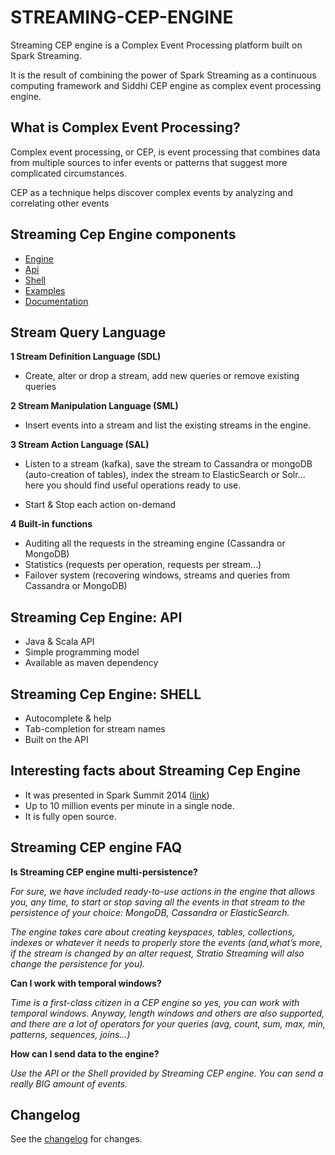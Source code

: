 STREAMING-CEP-ENGINE
===================


Streaming CEP engine is a Complex Event Processing platform built on Spark Streaming.

It is the result of combining the power of Spark Streaming as a continuous computing framework and Siddhi CEP engine as complex event processing engine.


What is Complex Event Processing?
--------------------------

Complex event processing, or CEP, is event processing that combines data from multiple sources to infer events or patterns that suggest more complicated circumstances.

 CEP as a technique helps discover complex events by analyzing and correlating other events


Streaming Cep Engine components
-----------------------------------------

- [Engine](engine/README.md)
- [Api](api/README.md)
- [Shell](shell/README.md)
- [Examples](examples/README.md)
- [Documentation](http://docs.stratio.com/modules/streaming-cep-engine/development/)



Stream Query Language
----------------------------


**1 Stream Definition Language (SDL)**

* Create, alter or drop a stream, add new queries or remove existing queries


**2 Stream Manipulation Language (SML)**

* Insert events into a stream and list the existing streams in the engine.

**3 Stream Action Language (SAL)**

* Listen to a stream (kafka), save the stream to Cassandra or mongoDB (auto-creation of tables), index the stream to ElasticSearch or Solr… here you should find useful operations ready to use.

* Start & Stop each action on-demand


**4 Built-in functions**


* Auditing all the requests in the streaming engine (Cassandra or MongoDB)
* Statistics (requests per operation, requests per stream…)
* Failover system (recovering windows, streams and queries from Cassandra or MongoDB)


Streaming Cep Engine: API
------------------------------

* Java & Scala API
* Simple programming model
* Available as maven dependency



Streaming Cep Engine: SHELL
----------------------------------

* Autocomplete & help
* Tab-completion for stream names
* Built on the API



Interesting facts about Streaming Cep Engine
-----------------------------------------------

 * It was presented in Spark Summit 2014 ([link](http://spark-summit.org/2014/talk/stratio-streaming-a-new-approach-to-spark-streaming))
 * Up to 10 million events per minute in a single node.
 * It is fully open source. 


Streaming CEP engine FAQ
-------------------------


**Is Streaming CEP engine multi-persistence?**

*For sure, we have included ready-to-use actions in the engine that allows you, any time, to start or stop saving all the events in that stream to the persistence of your choice: MongoDB, Cassandra or ElasticSearch.*

*The engine takes care about creating keyspaces, tables, collections, indexes or whatever it needs to properly store the events (and,what’s more, if the stream is changed by an alter request, Stratio Streaming will also change the persistence for you).*

**Can I work with temporal windows?**

*Time is a first-class citizen in a CEP engine so yes, you can work with temporal windows. Anyway, length windows and others are also supported, and there are a lot of operators for your queries (avg, count, sum, max, min, patterns, sequences, joins…)*

**How can I send data to the engine?**

*Use the API or the Shell provided by Streaming CEP engine. You can send a really BIG amount of events.*


Changelog
---------

See the [changelog](CHANGELOG.md) for changes.

